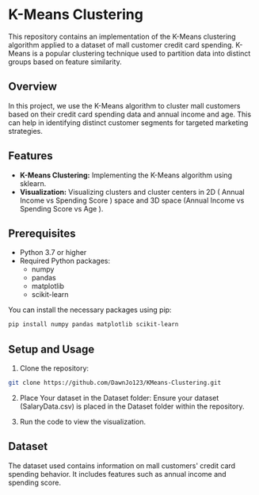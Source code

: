 # K-Means Clustering 

This repository contains an implementation of the K-Means clustering algorithm applied to a dataset of mall customer credit card spending. K-Means is a popular clustering technique used to partition data into distinct groups based on feature similarity.

## Overview

In this project, we use the K-Means algorithm to cluster mall customers based on their credit card spending data and annual income and age. This can help in identifying distinct customer segments for targeted marketing strategies.

## Features

- **K-Means Clustering:** Implementing the K-Means algorithm using sklearn.
- **Visualization:** Visualizing clusters and cluster centers in 2D ( Annual Income vs Spending Score ) space and 3D space (Annual Income vs Spending Score vs Age ).

## Prerequisites

- Python 3.7 or higher
- Required Python packages:
  - numpy
  - pandas
  - matplotlib
  - scikit-learn

You can install the necessary packages using pip:

```bash
pip install numpy pandas matplotlib scikit-learn
```

## Setup and Usage
1. Clone the repository:
```bash
git clone https://github.com/DawnJo123/KMeans-Clustering.git
```

2. Place Your dataset in the Dataset folder:
Ensure your dataset (SalaryData.csv) is placed in the Dataset folder within the repository.

3. Run the code to view the visualization.

## Dataset
The dataset used contains information on mall customers' credit card spending behavior. It includes features such as annual income and spending score.

